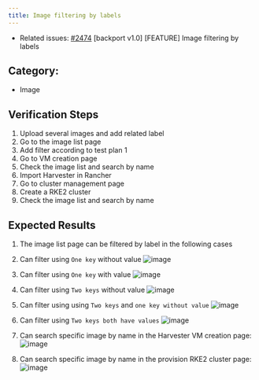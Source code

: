 ```yaml
---
title: Image filtering by labels
---
```


* Related issues: [#2474](https://github.com/harvester/harvester/issues/2474) [backport v1.0] [FEATURE] Image filtering by labels

## Category: 
* Image

## Verification Steps
1. Upload several images and add related label
1. Go to the image list page 
1. Add filter according to test plan 1
1. Go to VM creation page 
1. Check the image list and search by name
1. Import Harvester in Rancher
1. Go to cluster management page
1. Create a RKE2 cluster 
1. Check the image list and search by name

## Expected Results
1. The image list page can be filtered by label in the following cases


1. Can filter using `One key` without value 
  ![image](https://user-images.githubusercontent.com/29251855/178652845-9f86f535-0443-4f33-b495-49dc95e35f82.png)
1. Can filter using `One key` with value 
  ![image](https://user-images.githubusercontent.com/29251855/178652890-c59b0788-6974-4542-a9c6-0c1ac2490a6c.png)

1. Can filter using `Two keys` without value
  ![image](https://user-images.githubusercontent.com/29251855/178653001-98959826-2ab1-4175-bb8b-a04c7c968c99.png)
 
1. Can filter using using `Two keys` and `one key without value`
  ![image](https://user-images.githubusercontent.com/29251855/178653077-a941fd77-d66b-43ce-8dc5-f7c7d5dbf055.png)

1. Can filter using `Two keys both have values`
  ![image](https://user-images.githubusercontent.com/29251855/178653192-c22d858f-56a2-4fa4-a841-b47171d9dd88.png)

 
1. Can search specific image by name in the Harvester VM creation page:
  ![image](https://user-images.githubusercontent.com/29251855/178991526-1e93e689-c0b7-498b-a9e3-6154c4a5f910.png)

 
1. Can search specific image by name in the provision RKE2 cluster page:
  ![image](https://user-images.githubusercontent.com/29251855/179019130-d6f5e698-fb32-4d81-a7f1-039f803fd180.png)

